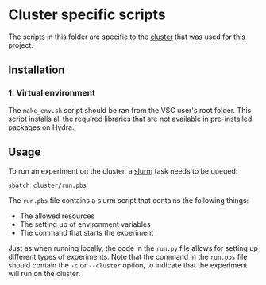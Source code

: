 # Cluster specific scripts

The scripts in this folder are specific to the [cluster](https://hpc.vub.be/) that was used for this project.

## Installation

### 1. Virtual environment

The `make_env.sh` script should be ran from the VSC user's root folder. This script installs all the required libraries that are not available in pre-installed packages on Hydra.

## Usage

To run an experiment on the cluster, a [slurm](https://slurm.schedmd.com/documentation.html) task needs to be queued:

```console
sbatch cluster/run.pbs
```

The `run.pbs` file contains a slurm script that contains the following things:

- The allowed resources
- The setting up of environment variables
- The command that starts the experiment

Just as when running locally, the code in the `run.py` file allows for setting up different types of experiments.
Note that the command in the `run.pbs` file should contain the `-c` or `--cluster` option, to indicate that the experiment will run on the cluster.
